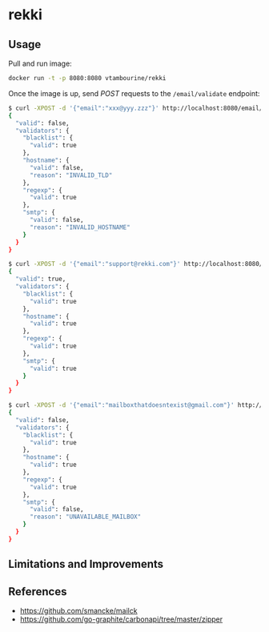 # rekki

## Usage

Pull and run image:

```sh
docker run -t -p 8080:8080 vtambourine/rekki
```

Once the image is up, send *POST* requests to the `/email/validate` endpoint:

```sh
$ curl -XPOST -d '{"email":"xxx@yyy.zzz"}' http://localhost:8080/email/validate
{
  "valid": false,
  "validators": {
    "blacklist": {
      "valid": true
    },
    "hostname": {
      "valid": false,
      "reason": "INVALID_TLD"
    },
    "regexp": {
      "valid": true
    },
    "smtp": {
      "valid": false,
      "reason": "INVALID_HOSTNAME"
    }
  }
}

$ curl -XPOST -d '{"email":"support@rekki.com"}' http://localhost:8080/email/validate
{
  "valid": true,
  "validators": {
    "blacklist": {
      "valid": true
    },
    "hostname": {
      "valid": true
    },
    "regexp": {
      "valid": true
    },
    "smtp": {
      "valid": true
    }
  }
}

$ curl -XPOST -d '{"email":"mailboxthatdoesntexist@gmail.com"}' http://localhost:8080/email/validate
{
  "valid": false,
  "validators": {
    "blacklist": {
      "valid": true
    },
    "hostname": {
      "valid": true
    },
    "regexp": {
      "valid": true
    },
    "smtp": {
      "valid": false,
      "reason": "UNAVAILABLE_MAILBOX"
    }
  }
}
```

## Limitations and Improvements

## References

* https://github.com/smancke/mailck
* https://github.com/go-graphite/carbonapi/tree/master/zipper
